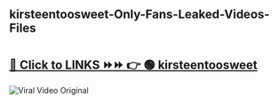 
 ## kirsteentoosweet-Only-Fans-Leaked-Videos-Files

# <h2><a href="https://mediaupload.pro?kirsteentoosweet">🔗 Click to LINKS ⏩⏩ 👉 🟢 kirsteentoosweet </a></h2>

<a href="https://mediaupload.pro?kirsteentoosweet" rel="nofollow" data-target="animated-image.originalLink"><img src="https://i.ibb.co.com/xMMVF88/686577567.gif" alt="Viral Video Original" style="max-width: 100%; display: inline-block;" data-target="animated-image.originalImage"></a>